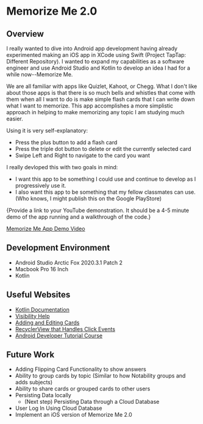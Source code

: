 # Memorize Me 2.0

## Overview

I really wanted to dive into Android app development having already experimented making an iOS app in XCode using Swift (Project TapTap: Different Repository).
I wanted to expand my capabilities as a software engineer and use Android Studio and Kotlin to develop an idea I had for a while now--Memorize Me. 

We are all familiar with apps like Quizlet, Kahoot, or Chegg. What I don't like about those apps is that there is so much bells and whistles that come with them when all I want to do is make simple flash cards that I can write down what I want to memorize. This app accomplishes a more simplistic approach in helping to make memorizing any topic I am studying much easier.

Using it is very self-explanatory:
- Press the plus button to add a flash card
- Press the triple dot button to delete or edit the currently selected card
- Swipe Left and Right to navigate to the card you want

I really devloped this with two goals in mind:
* I want this app to be something I could use and continue to develop as I progressively use it.
* I also want this app to be something that my fellow classmates can use. (Who knows, I might publish this on the Google PlayStore)

{Provide a link to your YouTube demonstration.  It should be a 4-5 minute demo of the app running and a walkthrough of the code.}

[Memorize Me App Demo Video](https://youtu.be/Cl1EzGCWJ5s)

## Development Environment

* Android Studio Arctic Fox 2020.3.1 Patch 2
* Macbook Pro 16 Inch
* Kotlin


## Useful Websites

* [Kotlin Documentation](https://kotlinlang.org/docs/home.html)
* [Visibility Help](https://stackoverflow.com/questions/49402001/how-to-set-visibility-in-kotlin#49402039)
* [Adding and Editing Cards](https://www.youtube.com/watch?v=-PIKVIJb7Xs&t=1570s)
* [RecyclerView that Handles Click Events](https://www.youtube.com/watch?v=ai9rSGcDhyQ)
* [Android Developer Tutorial Course](https://developer.android.com/courses)

## Future Work

* Adding Flipping Card Functionality to show answers
* Ability to group cards by topic (Similar to how Notability groups and adds subjects)
* Ability to share cards or grouped cards to other users
* Persisting Data locally
  * (Next step) Persisting Data through a Cloud Database
* User Log In Using Cloud Database
* Implement an iOS version of Memorize Me 2.0
